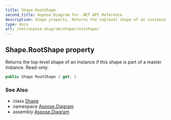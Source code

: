 ```yaml
---
title: Shape.RootShape
second_title: Aspose.Diagram for .NET API Reference
description: Shape property. Returns the toplevel shape of an instance if this shape is part of a master instance. Readonly
type: docs
url: /net/aspose.diagram/shape/rootshape/
---
```

## Shape.RootShape property

Returns the top-level shape of an instance if this shape is part of a master instance. Read-only.

```csharp
public Shape RootShape { get; }
```

### See Also

* class [Shape](../)
* namespace [Aspose.Diagram](../../shape/)
* assembly [Aspose.Diagram](../../../)


